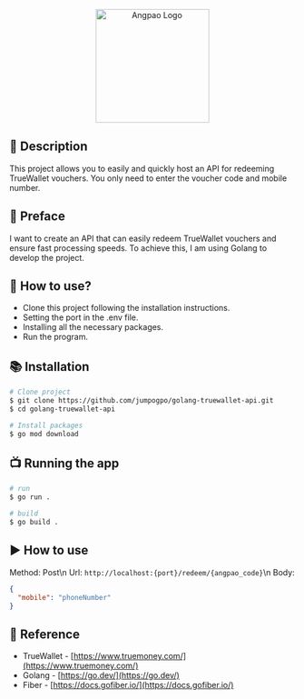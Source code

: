<p align="center">
  <a href="https://www.truemoney.com/" target="blank"><img src="https://www.truemoney.com/wp-content/uploads/2022/01/truemoneywallet-sendgift-hongbao-20220125-icon-2.png" width="200" height="200" alt="Angpao Logo" /></a>
</p>

## 👋 Description
This project allows you to easily and quickly host an API for redeeming TrueWallet vouchers. You only need to enter the voucher code and mobile number.

## 🧃 Preface

<p>I want to create an API that can easily redeem TrueWallet vouchers and ensure fast processing speeds. To achieve this, I am using Golang to develop the project.</p>

## 📝 How to use?

- Clone this project following the installation instructions.
- Setting the port in the .env file.
- Installing all the necessary packages.
- Run the program.

## 📚 Installation

```bash
# Clone project
$ git clone https://github.com/jumpogpo/golang-truewallet-api.git
$ cd golang-truewallet-api

# Install packages
$ go mod download
```

## 📺 Running the app

```bash
# run
$ go run .

# build
$ go build .
```

## ▶️ How to use
Method: Post\n
Url: `http://localhost:{port}/redeem/{angpao_code}`\n
Body:
```json
{
  "mobile": "phoneNumber"
}
```

## 🤝 Reference

- TrueWallet - [https://www.truemoney.com/](https://www.truemoney.com/)
- Golang - [https://go.dev/](https://go.dev/)
- Fiber - [https://docs.gofiber.io/](https://docs.gofiber.io/)
